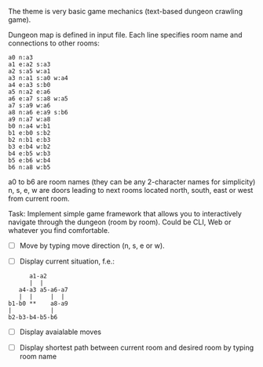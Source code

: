 The theme is very basic game mechanics (text-based dungeon crawling game).

Dungeon map is defined in input file. Each line specifies room name and connections to other rooms:

```
a0 n:a3 
a1 e:a2 s:a3 
a2 s:a5 w:a1 
a3 n:a1 s:a0 w:a4 
a4 e:a3 s:b0 
a5 n:a2 e:a6 
a6 e:a7 s:a8 w:a5 
a7 s:a9 w:a6 
a8 n:a6 e:a9 s:b6 
a9 n:a7 w:a8 
b0 n:a4 w:b1 
b1 e:b0 s:b2 
b2 n:b1 e:b3
b3 e:b4 w:b2
b4 e:b5 w:b3
b5 e:b6 w:b4 
b6 n:a8 w:b5 
```

a0 to b6 are room names (they can be any 2-character names for simplicity)
n, s, e, w are doors leading to next rooms located north, south, east or west from current room.

Task:
Implement simple game framework that allows you to interactively navigate through the dungeon (room by room). Could be CLI, Web or whatever you find comfortable.

- [ ] Move by typing move direction (n, s, e or w).

- [ ] Display current situation, f.e.:

```
      a1-a2
      |  |
   a4-a3 a5-a6-a7
   |  |     |  |
b1-b0 **    a8-a9
|           |
b2-b3-b4-b5-b6
```

- [ ] Display avaialable moves

- [ ] Display shortest path between current room and desired room by typing room name


